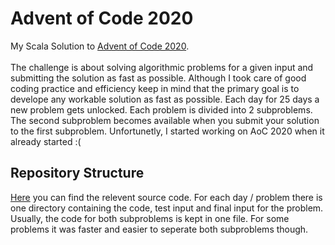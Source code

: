 # Advent of Code 2020
My Scala Solution to [Advent of Code 2020](https://adventofcode.com). <br>
<br>
The challenge is about solving algorithmic problems for a given input and submitting the solution as fast as possible. 
Although I took care of good coding practice and efficiency keep in mind that the primary goal is to develope any workable solution as fast as possible.
Each day for 25 days a new problem gets unlocked. Each problem
is divided into 2 subproblems. The second subproblem becomes available when you submit your solution to the first subproblem. 
Unfortunetly, I started working on AoC 2020 when it already started :(

## Repository Structure 
[Here](https://github.com/alanmazankiewicz/advent_of_code_2020/tree/master/src/main/scala) you can find the relevent source code. For each day / problem there is one directory containing the code, 
test input and final input for the problem. Usually, the code for both subproblems is kept in one file. For some problems it was faster and easier to seperate 
both subproblems though. 
